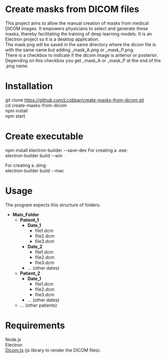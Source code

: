 # Create masks from DICOM files

This project aims to allow the manual creation of masks from medical DICOM images. It empowers physicians to select and generate these masks, thereby facilitating the training of deep learning models.
It is an Electron project so it is a desktop application.  
The mask.png will be saved in the same directory where the dicom file is with the same name but adding _mask_A.png or _mask_P.png.  
There is a checkbox to indicate if the dicom image is anterior or posterior. Depending on this checkbox you get _mask_A or _mask_P at the end of the .png name.   

# Installation  
git clone https://github.com/Lcobbar/create-masks-from-dicom.git  
cd create-masks-from-dicom  
npm install  
npm start  

# Create executable  

npm install electron-builder --save-dev 
For creating a .exe:   
electron-builder build --win  

For creating a .dmg:  
electron-builder build --mac    

# Usage  

The program expects this structure of folders:  
- **Main_Folder**
  - **Patient_1**
    - **Date_1**
      - file1.dcm
      - file2.dcm
      - file3.dcm
    - **Date_2**
      - file1.dcm
      - file2.dcm
      - file3.dcm
    - ... (other dates)
  - **Patient_2**
    - **Date_1**
      - file1.dcm
      - file2.dcm
      - file3.dcm
    - ... (other dates)
  - ... (other patients)


# Requirements  
Node.js  
Electron  
[Dicom.ts](https://github.com/wearemothership/dicom.ts/tree/main) (js library to render the DICOM files).


